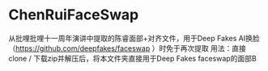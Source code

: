# ChenRuiFaceSwap
从批哩批哩十一周年演讲中提取的陈睿面部+对齐文件，用于Deep Fakes AI换脸（https://github.com/deepfakes/faceswap ）时免于再次提取
用法：直接clone / 下载zip并解压后，将本文件夹直接用于Deep Fakes faceswap的面部B
